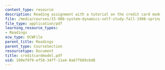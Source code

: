 ```yaml
---
content_type: resource
description: Reading assignment with a tutorial on the credit card model.
file: /media/courses/15-988-system-dynamics-self-study-fall-1998-spring-1999/100ef9f9ef5834ff11a48a67f689c6d8_creditcardmodel.pdf
file_type: application/pdf
learning_resource_types:
- Readings
ocw_type: OCWFile
parent_title: Readings
parent_type: CourseSection
resourcetype: Document
title: creditcardmodel.pdf
uid: 100ef9f9-ef58-34ff-11a4-8a67f689c6d8
---
```


